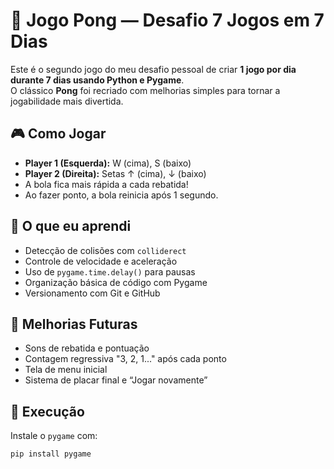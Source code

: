 # 🏓 Jogo Pong — Desafio 7 Jogos em 7 Dias

Este é o segundo jogo do meu desafio pessoal de criar **1 jogo por dia durante 7 dias usando Python e Pygame**.  
O clássico **Pong** foi recriado com melhorias simples para tornar a jogabilidade mais divertida.

## 🎮 Como Jogar

- **Player 1 (Esquerda):** W (cima), S (baixo)  
- **Player 2 (Direita):** Setas ↑ (cima), ↓ (baixo)  
- A bola fica mais rápida a cada rebatida!  
- Ao fazer ponto, a bola reinicia após 1 segundo.

## 🧠 O que eu aprendi

- Detecção de colisões com `colliderect`
- Controle de velocidade e aceleração
- Uso de `pygame.time.delay()` para pausas
- Organização básica de código com Pygame
- Versionamento com Git e GitHub

## 🚀 Melhorias Futuras

- Sons de rebatida e pontuação  
- Contagem regressiva "3, 2, 1..." após cada ponto  
- Tela de menu inicial  
- Sistema de placar final e “Jogar novamente”

## 📁 Execução

Instale o `pygame` com:

```bash
pip install pygame
